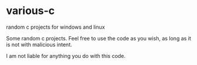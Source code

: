 # various-c
random c projects for windows and linux

Some random c projects. Feel free to use the code as you wish, as long as it is not with malicious intent.

I am not liable for anything you do with this code.
